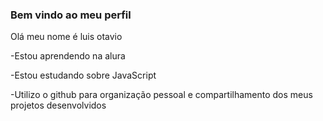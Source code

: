 ### Bem vindo ao meu perfil 

Olá meu nome é luis otavio 

-Estou aprendendo na alura

-Estou estudando sobre JavaScript

-Utilizo o github para organização pessoal e compartilhamento dos meus projetos desenvolvidos
